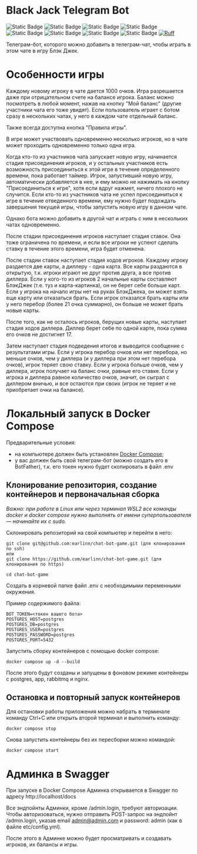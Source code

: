 # Black Jack Telegram Bot

![Static Badge](https://img.shields.io/badge/Python-FFD43B?style=for-the-badge&logo=python&logoColor=blue) 
![Static Badge](https://img.shields.io/badge/aiohttp-%232C5BB4.svg?&style=for-the-badge&logo=aiohttp&logoColor=white)
![Static Badge](https://img.shields.io/badge/Telegram-2CA5E0?style=for-the-badge&logo=telegram&logoColor=white)
![Static Badge](https://img.shields.io/badge/Swagger-85EA2D?style=for-the-badge&logo=Swagger&logoColor=white)
![Static Badge](https://img.shields.io/badge/PostgreSQL-316192?style=for-the-badge&logo=postgresql&logoColor=white)
![Static Badge](https://img.shields.io/badge/Docker-2CA5E0?style=for-the-badge&logo=docker&logoColor=white) 
![Static Badge](https://img.shields.io/badge/Nginx-009639?style=for-the-badge&logo=nginx&logoColor=white) 
![Static Badge](https://img.shields.io/badge/GitHub_Actions-2088FF?style=for-the-badge&logo=github-actions&logoColor=white)
[![Ruff](https://img.shields.io/endpoint?url=https://raw.githubusercontent.com/astral-sh/ruff/main/assets/badge/v2.json)](https://github.com/astral-sh/ruff)

Телеграм-бот, которого можно добавить в телеграм-чат, чтобы играть в этом чате
в игру Блэк Джек.

# Особенности игры

Каждому новому игроку в чате дается 1000 очков. Игра разрешается даже при отрицательном счете
на балансе игрока. Баланс можно посмотреть в любой момент, нажав на кнопку "Мой баланс"
(другие участники чата его тоже увидят).
Если пользователь играет с ботом сразу в нескольких чатах, у него в каждом чате отдельный баланс.

Также всегда доступна кнопка "Правила игры".

В игре может участвовать одновременно несколько игроков, но в чате может проходить
одновременно только одна игра.

Когда кто-то из участников чата запускает новую игру, начинается стадия присоединения
игроков, и у остальных участников есть возможность присоединиться к этой игре 
в течение определенного времени, пока работает таймер. 
Игрок, запустивший новую игру, автоматически добавляется в нее, и ему можно не
нажимать на кнопку "Присоединиться к игре", хотя если вдруг нажмет, ничего плохого
не случится.
Если кто-то из участников чата не успел присоединиться к игре в течение отведенного
времени, ему нужно будет подождать завершения текущей игры, чтобы запустить новую игру
в данном чате.

Однако бота можно добавить в другой чат и играть с ним в нескольких чатах одновременно.

После стадии присоединения игроков наступает стадия ставок. Она тоже ограничена по времени,
и если все игроки не успеют сделать ставку в течение этого времени, игра будет отменена.

После стадии ставок наступает стадия ходов игроков.
Каждому игроку раздается две карты, а диллеру - одна карта.
Все карты раздаются в открытую, т.к. игроки играют не друг против друга, а все против
диллера.
Если у кого-то из игроков 2 начальные карты составляют БлэкДжек (т.е. туз и карта-картинка),
он не берет себе больше карт.
Если у игрока на начало игры нет на руках БлэкДжека, он может взять еще карту или
отказаться брать. Если игрок отказался брать карты или у него перебор (более 21 очка
суммарно), он больше не может брать новые карты.

После того, как не осталось игроков, берущих новые карты, наступает стадия ходов диллера.
Диллер берет себе по одной карте, пока сумма его очков не достигнет 17.

Затем наступает стадия подведения итогов и выводится сообщение с результатами игры.
Если у игрока перебор очков или нет перебора, но меньше очков, чем у диллера
(и у диллера при этом нет перебора очков), игрок теряет свою ставку.
Если у игрока больше очков, чем у диллера, игрок получает на баланс очки, равные его ставке.
Если у игрока и диллера равное количество очков, значит, он сыграл с диллером вничью,
и все остаются при своих (игрок не теряет и не приобретает очки на балансе).

# Локальный запуск в Docker Compose

Предварительные условия:
- на компьютере должен быть установлен [Docker Compose](https://docs.docker.com/compose/);
- у вас должен быть свой телеграм-бот (можно создать его в BotFather), т.к. его токен
нужно будет скопировать в файл .env

## Клонирование репозитория, создание контейнеров и первоначальная сборка

_Важно: при работе в Linux или через терминал WSL2 все команды docker и docker compose нужно выполнять от имени суперпользователя — начинайте их с sudo._

Склонировать репозиторий на свой компьютер и перейти в него:
```
git clone git@github.com:earlinn/chat-bot-game.git (для клонирования по ssh)
или
git clone https://github.com/earlinn/chat-bot-game.git (для клонирования по https)

cd chat-bot-game
```

Создать в корневой папке файл .env с необходимыми переменными окружения.

Пример содержимого файла:
```
BOT_TOKEN=<токен вашего бота>
POSTGRES_HOST=postgres
POSTGRES_DB=postgres
POSTGRES_USER=postgres
POSTGRES_PASSWORD=postgres
POSTGRES_PORT=5432
```

Запустить сборку контейнеров с помощью docker compose: 
```
docker compose up -d --build
```

После этого будут созданы и запущены в фоновом режиме контейнеры c postgres, app, rabbitmq и nginx.

## Остановка и повторный запуск контейнеров

Для остановки работы приложения можно набрать в терминале команду Ctrl+C или открыть
второй терминал и выполнить команду:
```
docker compose stop 
```

Снова запустить контейнеры без их пересборки можно командой:
```
docker compose start 
```

# Админка в Swagger

При запуске в Docker Compose Админка открывается в Swagger по адресу http://localhost/docs

Все эндпойнты Админки, кроме /admin.login, требуют авторизации.
Чтобы авторизоваться, нужно отправить POST-запрос на эндпойнт /admin.login, 
указав email admin@admin.com и password: admin (как в файле etc/config.yml).

После этого в Админке можно будет просматривать и создавать игроков, их балансы и игры.
